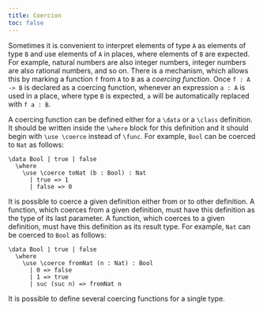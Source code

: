 ```yaml
---
title: Coercion
toc: false
---
```


Sometimes it is convenient to interpret elements of type `A` as elements of type `B` and use
elements of `A` in places, where elements of `B` are expected. For example, 
natural numbers are also integer numbers, integer numbers are also rational numbers, and so on. There is a mechanism,
which allows this by marking a function `f` from `A` to `B`  as a _coercing function_. Once `f : A -> B` is declared
as a coercing function, whenever an expression `a : A` is used in a place, where type `B` is expected, `a` will be
automatically replaced with `f a : B`. 

A coercing function can be defined either for a `\data` or a `\class` definition.
It should be written inside the `\where` block for this definition and it should begin with `\use \coerce` instead 
of `\func`. For example, `Bool` can be coerced to `Nat` as follows:
```arend
\data Bool | true | false
  \where
    \use \coerce toNat (b : Bool) : Nat
      | true => 1
      | false => 0
```

It is possible to coerce a given definition either from or to other definition.
A function, which coerces from a given definition, must have this definition as the type of its last parameter.
A function, which coerces to a given definition, must have this definition as its result type.
For example, `Nat` can be coerced to `Bool` as follows:
```arend
\data Bool | true | false
  \where
    \use \coerce fromNat (n : Nat) : Bool
      | 0 => false
      | 1 => true
      | suc (suc n) => fromNat n
```

It is possible to define several coercing functions for a single type.
